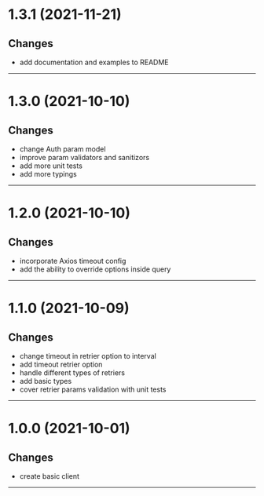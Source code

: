 <a name="1.3.1"></a>

# 1.3.1 (2021-11-21)

## Changes

- add documentation and examples to README

---

<a name="1.3.0"></a>

# 1.3.0 (2021-10-10)

## Changes

- change Auth param model
- improve param validators and sanitizors
- add more unit tests
- add more typings

---

<a name="1.2.0"></a>

# 1.2.0 (2021-10-10)

## Changes

- incorporate Axios timeout config
- add the ability to override options inside query

---

<a name="1.1.0"></a>

# 1.1.0 (2021-10-09)

## Changes

- change timeout in retrier option to interval
- add timeout retrier option
- handle different types of retriers
- add basic types
- cover retrier params validation with unit tests

---

<a name="1.0.0"></a>

# 1.0.0 (2021-10-01)

## Changes

- create basic client

---
